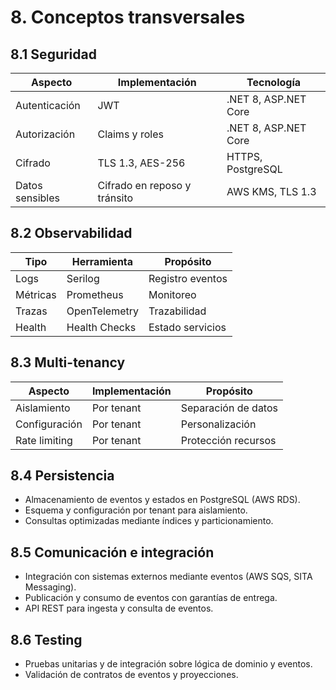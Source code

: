 # 8. Conceptos transversales

## 8.1 Seguridad

| Aspecto         | Implementación         | Tecnología         |
|-----------------|-----------------------|--------------------|
| Autenticación   | JWT                   | .NET 8, ASP.NET Core |
| Autorización    | Claims y roles        | .NET 8, ASP.NET Core |
| Cifrado         | TLS 1.3, AES-256      | HTTPS, PostgreSQL  |
| Datos sensibles | Cifrado en reposo y tránsito | AWS KMS, TLS 1.3 |

## 8.2 Observabilidad

| Tipo        | Herramienta     | Propósito         |
|-------------|-----------------|-------------------|
| Logs        | Serilog         | Registro eventos  |
| Métricas    | Prometheus      | Monitoreo         |
| Trazas      | OpenTelemetry   | Trazabilidad      |
| Health      | Health Checks   | Estado servicios  |

## 8.3 Multi-tenancy

| Aspecto         | Implementación         | Propósito              |
|-----------------|-----------------------|------------------------|
| Aislamiento     | Por tenant            | Separación de datos    |
| Configuración   | Por tenant            | Personalización        |
| Rate limiting   | Por tenant            | Protección recursos    |

## 8.4 Persistencia

- Almacenamiento de eventos y estados en PostgreSQL (AWS RDS).
- Esquema y configuración por tenant para aislamiento.
- Consultas optimizadas mediante índices y particionamiento.

## 8.5 Comunicación e integración

- Integración con sistemas externos mediante eventos (AWS SQS, SITA Messaging).
- Publicación y consumo de eventos con garantías de entrega.
- API REST para ingesta y consulta de eventos.

## 8.6 Testing

- Pruebas unitarias y de integración sobre lógica de dominio y eventos.
- Validación de contratos de eventos y proyecciones.

